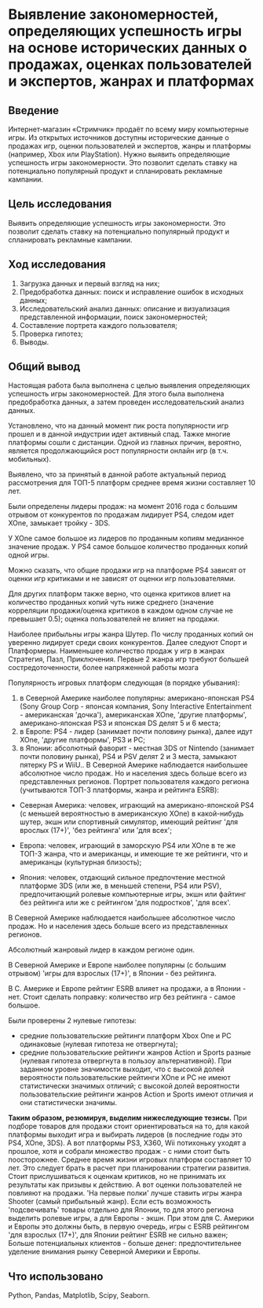 # Выявление закономерностей, определяющих успешность игры на основе исторических данных о продажах, оценках пользователей и экспертов, жанрах и платформах

## Введение
Интернет-магазин «Стримчик» продаёт по всему миру компьютерные игры. Из открытых источников доступны исторические данные о продажах игр, оценки пользователей и экспертов, жанры и платформы (например, Xbox или PlayStation). Нужно выявить определяющие успешность игры закономерности. Это позволит сделать ставку на потенциально популярный продукт и спланировать рекламные кампании.

## Цель исследования
Выявить определяющие успешность игры закономерности.
Это позволит сделать ставку на потенциально популярный продукт и спланировать рекламные кампании.

## Ход исследования
1. Загрузка данных и первый взгляд на них;
2. Предобработка данных: поиск и исправление ошибок в исходных данных;
3. Исследовательский анализ данных: описание и визуализация представленной информации, поиск закономерностей;
4. Составление портрета каждого пользователя;
5. Проверка гипотез;
6. Выводы.

## Общий вывод
Настоящая работа была выполнена с целью выявления определяющих успешность игры закономерностей. Для этого была выполнена предобработка данных, а затем проведен исследовательский анализ данных.

Установлено, что на данный момент пик роста популярности игр прошел и в данной индустрии идет активный спад. Тажке многие платформы сошли с дистанции. Одной из главных причин, вероятно, является продолжающийся рост популярности онлайн игр (в т.ч. мобильных).

Выявлено, что за принятый в данной работе актуальный период рассмотрения для ТОП-5 платформ среднее время жизни составляет 10 лет.

Были определены лидеры продаж: на момент 2016 года с большим отрывом от конкурентов по продажам лидирует PS4, следом идет XOne, замыкает тройку - 3DS.

У XOne самое большое из лидеров по проданным копиям медианное значение продаж.
У PS4 самое большое количество проданных копий одной игры.

Можно сказать, что общие продажи игр на платформе PS4 зависят от оценки игр критиками и не зависят от оценки игр пользователями.

Для других платформ также верно, что оценка критиков влиет на количество проданных копий чуть ниже среднего (значение корреляции продажи/оценка критиков в каждом одном случае не превышает 0.5); оценка пользователей не влияет на продажи.

Наиболее прибыльны игры жанра Шутер. По числу проданных копий он уверенно лидирует среди своих конкурентов.
Далее следуют Спорт и Платформеры.
Наименьшее количество продаж у игр в жанрах Стратегия, Пазл, Приключения. Первые 2 жанра игр требуют большей состредоточенности, более напряженной работы мозга


Популярность игровых платформ следующая (в порядке убывания):
1. в Северной Америке наиболее популярны:
американо-японская PS4 (Sony Group Corp - японсая компания, Sony Interactive Entertainment - американская 'дочка'), американская XOne, 'другие платформы', американо-японская PS3 и японская DS делят 5 и 6 места;
2. в Европе:
PS4 - лидер (занимает почти половину рынка), далее идут XOne, 'другие платформы', PS3 и PC;
3. в Японии:
абсолютный фаворит - местная 3DS от Nintendo (занимает почти половину рынка), PS4 и PSV делят 2 и 3 места, замыкают пятерку PS и WiiU..
В Северной Америке наблюдается наибольшее абсолютное число продаж. Но и населения здесь больше всего из представленных регионов.
Портрет пользователя каждого региона (учитываются ТОП-3 платформы, жанра и рейтинга ESRB):

- Северная Америка:
человек, играющий на американо-японской PS4 (с меньшей вероятностью в американскую XOne) в какой-нибудь шутер, экшн или спортивный симулятор, имеющий рейтинг 'для врослых (17+)', 'без рейтинга' или 'для всех';

- Европа:
человек, играющий в заморскую PS4 или XOne в те же ТОП-3 жанра, что и американцы, и имеющие те же рейтинги, что и американцы (культурная близость);

- Япония:
человек, отдающий сильное предпочтение местной платформе 3DS (или же, в меньшей степени, PS4 или PSV), предпочитающий ролевые компьютерные игры, экшн или файтинг без рейтинга или же с рейтингом 'для подростков', 'для всех'.

В Северной Америке наблюдается наибольшее абсолютное число продаж. Но и населения здесь больше всего из представленных регионов.

Абсолютный жанровый лидер в каждом регионе один.

В Северной Америке и Европе наиболее популярны (с большим отрывом) 'игры для взрослых (17+)', в Японии - без рейтинга.

В С. Америке и Европе рейтинг ESRB влияет на продажи, а в Японии - нет. Стоит сделать поправку: количество игр без рейтинга - самое большое.


Были проверены 2 нулевые гипотезы:
- средние пользовательские рейтинги платформ Xbox One и PC одинаковые (нулевая гипотеза не отвергнута);
- средние пользовательские рейтинги жанров Action и Sports разные (нулевая гипотеза отвергнута в пользоу альтернативной).
При заданном уровне значимости выходит, что с высокой долей вероятности пользовательские рейтинги XOne и PC не имеют статистически значимых отличий; с высокой долей вероятности пользовательские рейтинги жанров Action и Sports имеют отличия и они статистически значимы.


**Таким образом, резюмируя, выделим нижеследующие тезисы.**
При подборе товаров для продажи стоит ориентироваться на то, для какой платформы выходит игра и выбирать лидеров (в последние годы это PS4, XOne, 3DS). А вот платформы PS3, X360, Wii потихоньку уходят а прошлое, хотя и собрали множество продаж - с ними стоит быть поосторожнее.
Среднее время жизни игровых платформ составляет 10 лет. Это следует брать в расчет при планировании стратегии развития.
Стоит прислушиваться к оценкам критиков, но не принимать их результаты как призывы к действию. А вот оценки пользователей не повлияют на продажи.
'На первые полки' лучше ставить игры жанра Shooter (самый прибыльный жанр). Если есть возможность 'подсвечивать' товары отдельно для Японии, то для этого региона выделить ролевые игры, а для Европы - экшн. При этом для С. Америки и Европы это должны быть, в первую очередь, игры с ESRB рейтингом 'для взрослых (17+)', для Японии рейтинг ESRB не сильно важен;
Больше потенциальных клиентов - больше денег: предпочтительнее уделение внимания рынку Северной Америки и Европы.

## Что использовано
Python, Pandas, Matplotlib, Scipy, Seaborn.
